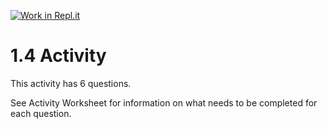 [![Work in Repl.it](https://classroom.github.com/assets/work-in-replit-14baed9a392b3a25080506f3b7b6d57f295ec2978f6f33ec97e36a161684cbe9.svg)](https://classroom.github.com/online_ide?assignment_repo_id=3496990&assignment_repo_type=AssignmentRepo)
# 1.4 Activity

This activity has 6 questions.  

See Activity Worksheet for information on what needs to be completed for each question.